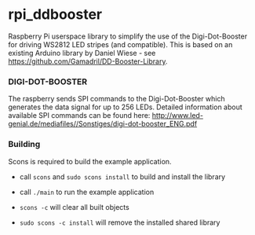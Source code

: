 rpi_ddbooster
==========

Raspberry Pi userspace library to simplify the use of the Digi-Dot-Booster for driving WS2812 LED stripes (and compatible). This is based on an existing Arduino library by Daniel Wiese - see https://github.com/Gamadril/DD-Booster-Library.

### DIGI-DOT-BOOSTER
The raspberry sends SPI commands to the Digi-Dot-Booster which generates the data signal for up to 256 LEDs. 
Detailed information about available SPI commands can be found here: http://www.led-genial.de/mediafiles//Sonstiges/digi-dot-booster_ENG.pdf

### Building
Scons is required to build the example application.
  - call <code>scons</code> and <code>sudo scons install</code> to build and install the library
  - call <code>./main</code> to run the example application

  - <code>scons -c</code> will clear all built objects
  - <code>sudo scons -c install</code> will remove the installed shared library
